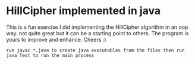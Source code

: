 # HillCipher implemented in java
This is a fun exercise I did implementing the HillCipher algorithm in an oop way. not quite great but it can be a starting point 
to others. The program is yours to improve and enhance. Cheers :)

`run javac *.java to create java executables from the files then run java Test to run the main process`
